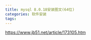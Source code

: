 ```yaml
---
title: mysql 8.0.18安装图文(64位)
categories: 软件安装
tags: 
---
```

https://www.jb51.net/article/173105.htm

